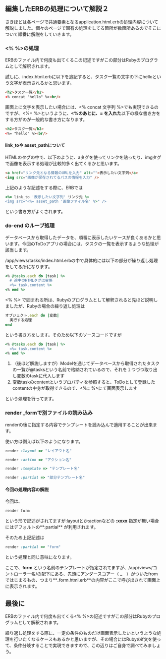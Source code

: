 ## 編集したERBの処理について解説２

さきほどは各ページで共通要素となるapplication.html.erbの処理内容について解説しました。個々のページで固有の処理をしてる箇所が数箇所あるのでそこについて順番に解説をしていきます。

### <% %>の処理

ERBのファイル内で何度も出てくるこの記述ですがこの部分はRubyのプログラムとして解釈されます。

試しに、index.html.erbに以下を追記すると、タスク一覧の文字の下にhelloという文字が表示されるかと思います。

```html
<h2>タスク一覧</h2>
<% concat "hello" %><br/>
```

画面上に文字を表示したい場合には、<% concat 文字列 %>でも実現できるのですが、<%= %>というように、**<%のあとに、= を入れた**以下の様な書き方をする方がのが一般的な書き方になります。

```html
<h2>タスク一覧</h2>
<%= "hello" %><br/>
```

#### link_toや asset_pathについて

HTMLのタグの中で、以下のように、aタグを使ってリンクを貼ったり、imgタグで画像を表示する処理が比較的多く出てくるかと思います。

```html
<a href="リンク先となる情報のURLを入力" alt="">表示したい文字列</a>
<img src="画像が保存されてるパスの情報を入力" />
```

上記のような記述をする際に、ERBでは

```ruby
<%= link_to '表示したい文字列' リンク先 %>
<img src="<%= asset_path '画像ファイル名' %>" />
```

という書き方がよくされます。

### do-end のループ処理

データベースから取得したデータを、順番に表示したいケースが良くあるかと思います。今回のToDoアプリの場合には、タスクの一覧を表示するような処理が該当します。

/app/views/tasks/index.html.erbの中で具体的には以下の部分が繰り返し処理をしてる所になります。

```ruby
<% @tasks.each do |task| %>
  # 途中のHTMLタグは省略
  <%= task.content %>
<% end %>
```

<% %> で囲まれる所は、Rubyのプログラムとして解釈されると先ほど説明しましたが、Rubyの場合の繰り返し処理は

```ruby
オブジェクト.each do |変数|
  実行する処理
end
```

という書き方をします。そのため以下のソースコードですが

```ruby
<% @tasks.each do |task| %>
  <%= task.content %>
<% end %>
```

1. （後ほど解説しますが）Modelを通じてデータベースから取得されたタスクの一覧が@tasksという名前で格納されているので、それを１つづつ取り出し変数のtaskに代入します
2. 変数taskのcontentというプロパティを参照すると、ToDoとして登録したcontentの中身が取得できるので、<%**=** %>にて画面表示します

という処理を行ってます。

### render _formで別ファイルの読み込み

renderの後に指定する内容でテンプレートを読み込んで適用することが出来ます。

使い方は例えば以下のようになります。

```ruby
render :layout => "レイアウト名"
```

```ruby
render :action => "アクション名"
```

```ruby
render :template => "テンプレート名"
```

```ruby
render :partial => "部分テンプレート名"
```

#### 今回の処理内容の解説

今回は、

```ruby
render form
```

という形で記述がされてますが:layoutとか:actionなどの **:xxxx** 指定が無い場合にはデフォルトの**:partial** が利用されます。

そのため上記記述は

```ruby
render :partial => "form"
```
という処理と同じ意味になります。

ここで、**form** という名前のテンプレートが指定されてますが、/app/views/コントローラー名/の配下にある、先頭にアンダースコアー（ **_**　）がついたfromではじまるもの、つまり**_form.html.erb**の内容がここで呼び出されて画面上に表示されます。

## 最後に

ERBのファイル内で何度も出てくる<% %>の記述ですがこの部分はRubyのプログラムとして解釈されます。

繰り返し処理をする際に、一定の条件のものだけ画面表示したいというような処理を行いたくなるケースもあるかと思いますが、その場合にはRubyのif文を使って、条件分岐することで実現できますので、この辺りはご自身で調べてみましょう。
